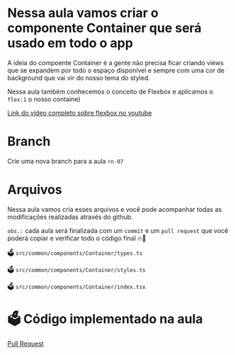 # Nessa aula vamos criar o componente Container que será usado em todo o app

A ideia do compoente Container é a gente não precisa ficar criando views que se expandem por todo o espaço disponível e sempre com uma cor de background que vai vir do nosso tema do styled.

Nessa aula também conhecemos o conceito de Flexbox e aplicamos o `flex:1` o nosso containe)

[Link do vídeo completo sobre flexbox no youtube](https://youtu.be/ynk-qGB9rT4)

# Branch

Crie uma nova branch para a aula `rn-07`

# Arquivos

Nessa aula vamos cria esses arquivos e você pode acompanhar todas as modificações realizadas através do github.

`obs.:` cada aula será finalizada com um `commit` e um `pull request` que você poderá copiar e verificar todo o código final 🔥🤌


🗳️ `src/common/components/Container/types.ts`

🗳️ `src/common/components/Container/styles.ts`

🗳️ `src/common/components/Container/index.tsx`


# 🗳️ Código implementado na aula

[Pull Request](https://github.com/ismaelsousa/tv-maze-tutorial/pull/4)

